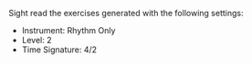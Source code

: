 Sight read the exercises generated with the following settings:

* Instrument: Rhythm Only
* Level: 2
* Time Signature: 4/2